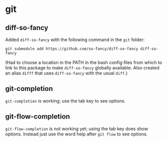 # git

## diff-so-fancy

Added `diff-so-fancy` with the following command in the `git` folder:

`git submodule add https://github.com/so-fancy/diff-so-fancy diff-so-fancy`

(Had to choose a location in the PATH in the bash config files from which to
link to this package to make `diff-so-fancy` globally available.  Also created
an alias `difff` that uses `diff-so-fancy` with the usual `diff`.)


## git-completion

`git-completion` is working; use the tab key to see options.


## git-flow-completion

`git-flow-completion` is not working yet; using the tab key does show options.
Instead just use the word help after `git flow` to see options.